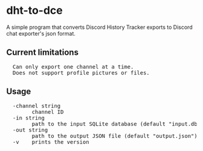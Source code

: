 # dht-to-dce
A simple program that converts Discord History Tracker exports to Discord chat exporter's json format.

## Current limitations
<pre>
  Can only export one channel at a time.
  Does not support profile pictures or files.
</pre>
  

## Usage
<pre>
  -channel string
        channel ID
  -in string
        path to the input SQLite database (default "input.db")
  -out string
        path to the output JSON file (default "output.json")
  -v    prints the version
</pre>
